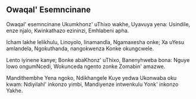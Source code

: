 ## Owaqal' Esemncinane

Owaqal' esemncinane Ukumkhonz' uThixo wakhe,
Uyavuya yena: Usindile, enze njalo,
Kwinkathazo ezininzi, Emhlabeni apha.

Icham lakhe lelikhulu, Linoyolo, linamandla,
Ngamaxesha onke; Xa uYesu amlandela,
Ngokuthanda, nangokwenza Konke okungcwele.

Lento iyinene kanye; Bonke abaKhonz' uThixo,
Banenyhweba bona: Nguye lowo ongumNcedi,
Wokunceda ngento zonke Zomabin' amazwe.

Mandithembhe Yena ngoko, Ndikhangele Kuye yedwa
Ukonwaba oku kwam: Ndiyilahl' inkonzo yimbi,
Mandiyenze intwenkulu Yonk' inkonzo Yakhe.

